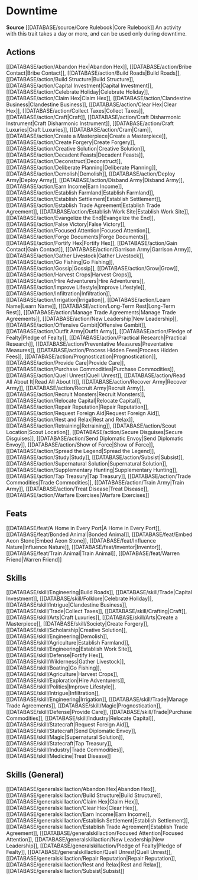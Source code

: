 ﻿---
id: '49'
name: Downtime
rarity: Common
rus_type_level: null
source: '[[DATABASE/source/Core Rulebook|Core Rulebook]]'
trait:
- Downtime
type: Trait

---
# Downtime

**Source** [[DATABASE/source/Core Rulebook|Core Rulebook]] 
An activity with this trait takes a day or more, and can be used only during downtime.

## Actions

[[DATABASE/action/Abandon Hex|Abandon Hex]], [[DATABASE/action/Bribe Contact|Bribe Contact]], [[DATABASE/action/Build Roads|Build Roads]], [[DATABASE/action/Build Structure|Build Structure]], [[DATABASE/action/Capital Investment|Capital Investment]], [[DATABASE/action/Celebrate Holiday|Celebrate Holiday]], [[DATABASE/action/Claim Hex|Claim Hex]], [[DATABASE/action/Clandestine Business|Clandestine Business]], [[DATABASE/action/Clear Hex|Clear Hex]], [[DATABASE/action/Collect Taxes|Collect Taxes]], [[DATABASE/action/Craft|Craft]], [[DATABASE/action/Craft Disharmonic Instrument|Craft Disharmonic Instrument]], [[DATABASE/action/Craft Luxuries|Craft Luxuries]], [[DATABASE/action/Cram|Cram]], [[DATABASE/action/Create a Masterpiece|Create a Masterpiece]], [[DATABASE/action/Create Forgery|Create Forgery]], [[DATABASE/action/Creative Solution|Creative Solution]], [[DATABASE/action/Decadent Feasts|Decadent Feasts]], [[DATABASE/action/Deconstruct|Deconstruct]], [[DATABASE/action/Deliberate Planning|Deliberate Planning]], [[DATABASE/action/Demolish|Demolish]], [[DATABASE/action/Deploy Army|Deploy Army]], [[DATABASE/action/Disband Army|Disband Army]], [[DATABASE/action/Earn Income|Earn Income]], [[DATABASE/action/Establish Farmland|Establish Farmland]], [[DATABASE/action/Establish Settlement|Establish Settlement]], [[DATABASE/action/Establish Trade Agreement|Establish Trade Agreement]], [[DATABASE/action/Establish Work Site|Establish Work Site]], [[DATABASE/action/Evangelize the End|Evangelize the End]], [[DATABASE/action/False Victory|False Victory]], [[DATABASE/action/Focused Attention|Focused Attention]], [[DATABASE/action/Forge Documents|Forge Documents]], [[DATABASE/action/Fortify Hex|Fortify Hex]], [[DATABASE/action/Gain Contact|Gain Contact]], [[DATABASE/action/Garrison Army|Garrison Army]], [[DATABASE/action/Gather Livestock|Gather Livestock]], [[DATABASE/action/Go Fishing|Go Fishing]], [[DATABASE/action/Gossip|Gossip]], [[DATABASE/action/Grow|Grow]], [[DATABASE/action/Harvest Crops|Harvest Crops]], [[DATABASE/action/Hire Adventurers|Hire Adventurers]], [[DATABASE/action/Improve Lifestyle|Improve Lifestyle]], [[DATABASE/action/Infiltration|Infiltration]], [[DATABASE/action/Irrigation|Irrigation]], [[DATABASE/action/Learn Name|Learn Name]], [[DATABASE/action/Long-Term Rest|Long-Term Rest]], [[DATABASE/action/Manage Trade Agreements|Manage Trade Agreements]], [[DATABASE/action/New Leadership|New Leadership]], [[DATABASE/action/Offensive Gambit|Offensive Gambit]], [[DATABASE/action/Outfit Army|Outfit Army]], [[DATABASE/action/Pledge of Fealty|Pledge of Fealty]], [[DATABASE/action/Practical Research|Practical Research]], [[DATABASE/action/Preventative Measures|Preventative Measures]], [[DATABASE/action/Process Hidden Fees|Process Hidden Fees]], [[DATABASE/action/Prognostication|Prognostication]], [[DATABASE/action/Provide Care|Provide Care]], [[DATABASE/action/Purchase Commodities|Purchase Commodities]], [[DATABASE/action/Quell Unrest|Quell Unrest]], [[DATABASE/action/Read All About It|Read All About It]], [[DATABASE/action/Recover Army|Recover Army]], [[DATABASE/action/Recruit Army|Recruit Army]], [[DATABASE/action/Recruit Monsters|Recruit Monsters]], [[DATABASE/action/Relocate Capital|Relocate Capital]], [[DATABASE/action/Repair Reputation|Repair Reputation]], [[DATABASE/action/Request Foreign Aid|Request Foreign Aid]], [[DATABASE/action/Rest and Relax|Rest and Relax]], [[DATABASE/action/Retraining|Retraining]], [[DATABASE/action/Scout Location|Scout Location]], [[DATABASE/action/Secure Disguises|Secure Disguises]], [[DATABASE/action/Send Diplomatic Envoy|Send Diplomatic Envoy]], [[DATABASE/action/Show of Force|Show of Force]], [[DATABASE/action/Spread the Legend|Spread the Legend]], [[DATABASE/action/Study|Study]], [[DATABASE/action/Subsist|Subsist]], [[DATABASE/action/Supernatural Solution|Supernatural Solution]], [[DATABASE/action/Supplementary Hunting|Supplementary Hunting]], [[DATABASE/action/Tap Treasury|Tap Treasury]], [[DATABASE/action/Trade Commodities|Trade Commodities]], [[DATABASE/action/Train Army|Train Army]], [[DATABASE/action/Treat Disease|Treat Disease]], [[DATABASE/action/Warfare Exercises|Warfare Exercises]]

## Feats

[[DATABASE/feat/A Home in Every Port|A Home in Every Port]], [[DATABASE/feat/Bonded Animal|Bonded Animal]], [[DATABASE/feat/Embed Aeon Stone|Embed Aeon Stone]], [[DATABASE/feat/Influence Nature|Influence Nature]], [[DATABASE/feat/Inventor|Inventor]], [[DATABASE/feat/Train Animal|Train Animal]], [[DATABASE/feat/Warren Friend|Warren Friend]]

## Skills

[[DATABASE/skill/Engineering|Build Roads]], [[DATABASE/skill/Trade|Capital Investment]], [[DATABASE/skill/Folklore|Celebrate Holiday]], [[DATABASE/skill/Intrigue|Clandestine Business]], [[DATABASE/skill/Trade|Collect Taxes]], [[DATABASE/skill/Crafting|Craft]], [[DATABASE/skill/Arts|Craft Luxuries]], [[DATABASE/skill/Arts|Create a Masterpiece]], [[DATABASE/skill/Society|Create Forgery]], [[DATABASE/skill/Scholarship|Creative Solution]], [[DATABASE/skill/Engineering|Demolish]], [[DATABASE/skill/Agriculture|Establish Farmland]], [[DATABASE/skill/Engineering|Establish Work Site]], [[DATABASE/skill/Defense|Fortify Hex]], [[DATABASE/skill/Wilderness|Gather Livestock]], [[DATABASE/skill/Boating|Go Fishing]], [[DATABASE/skill/Agriculture|Harvest Crops]], [[DATABASE/skill/Exploration|Hire Adventurers]], [[DATABASE/skill/Politics|Improve Lifestyle]], [[DATABASE/skill/Intrigue|Infiltration]], [[DATABASE/skill/Engineering|Irrigation]], [[DATABASE/skill/Trade|Manage Trade Agreements]], [[DATABASE/skill/Magic|Prognostication]], [[DATABASE/skill/Defense|Provide Care]], [[DATABASE/skill/Trade|Purchase Commodities]], [[DATABASE/skill/Industry|Relocate Capital]], [[DATABASE/skill/Statecraft|Request Foreign Aid]], [[DATABASE/skill/Statecraft|Send Diplomatic Envoy]], [[DATABASE/skill/Magic|Supernatural Solution]], [[DATABASE/skill/Statecraft|Tap Treasury]], [[DATABASE/skill/Industry|Trade Commodities]], [[DATABASE/skill/Medicine|Treat Disease]]

## Skills (General)

[[DATABASE/generalskillaction/Abandon Hex|Abandon Hex]], [[DATABASE/generalskillaction/Build Structure|Build Structure]], [[DATABASE/generalskillaction/Claim Hex|Claim Hex]], [[DATABASE/generalskillaction/Clear Hex|Clear Hex]], [[DATABASE/generalskillaction/Earn Income|Earn Income]], [[DATABASE/generalskillaction/Establish Settlement|Establish Settlement]], [[DATABASE/generalskillaction/Establish Trade Agreement|Establish Trade Agreement]], [[DATABASE/generalskillaction/Focused Attention|Focused Attention]], [[DATABASE/generalskillaction/New Leadership|New Leadership]], [[DATABASE/generalskillaction/Pledge of Fealty|Pledge of Fealty]], [[DATABASE/generalskillaction/Quell Unrest|Quell Unrest]], [[DATABASE/generalskillaction/Repair Reputation|Repair Reputation]], [[DATABASE/generalskillaction/Rest and Relax|Rest and Relax]], [[DATABASE/generalskillaction/Subsist|Subsist]]